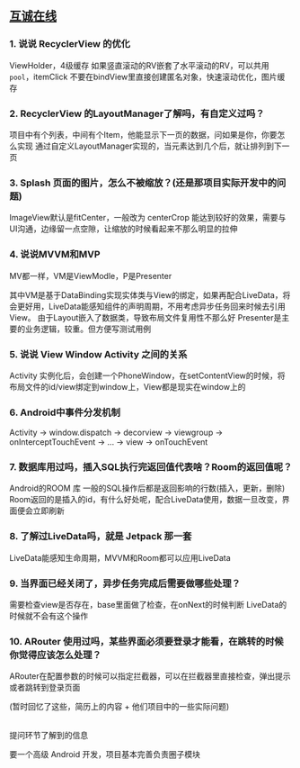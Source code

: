 
[互诚在线](https://www.starteos.io)
-------

### 1. 说说 RecyclerView 的优化
ViewHolder，4级缓存
如果竖直滚动的RV嵌套了水平滚动的RV，可以共用 `pool`，itemClick 不要在bindView里直接创建匿名对象，快速滚动优化，图片缓存


### 2. RecyclerView 的LayoutManager了解吗，有自定义过吗？
项目中有个列表，中间有个Item，他能显示下一页的数据，问如果是你，你要怎么实现
通过自定义LayoutManager实现的，当元素达到几个后，就让排列到下一页


### 3. Splash 页面的图片，怎么不被缩放？(还是那项目实际开发中的问题)
ImageView默认是fitCenter，一般改为 centerCrop 能达到较好的效果，需要与UI沟通，边缘留一点空隙，让缩放的时候看起来不那么明显的拉伸


### 4. 说说MVVM和MVP
MV都一样，VM是ViewModle，P是Presenter

其中VM是基于DataBinding实现实体类与View的绑定，如果再配合LiveData，将会更好用，LiveData能感知组件的声明周期，不用考虑异步任务回来时候去引用View。
由于Layout嵌入了数据类，导致布局文件复用性不那么好
Presenter是主要的业务逻辑，较重。但方便写测试用例


### 5. 说说 View Window Activity 之间的关系
Activity 实例化后，会创建一个PhoneWindow，在setContentView的时候，将布局文件的id/view绑定到window上，View都是现实在window上的


### 6. Android中事件分发机制
Activity -> window.dispatch -> decorview -> viewgroup -> onInterceptTouchEvent -> ... -> view -> onTouchEvent


### 7. 数据库用过吗，插入SQL执行完返回值代表啥？Room的返回值呢？
Android的ROOM 库
一般的SQL操作后都是返回影响的行数(插入，更新，删除)
Room返回的是插入的id，有什么好处呢，配合LiveData使用，数据一旦改变，界面便会立即刷新


### 8. 了解过LiveData吗，就是 Jetpack 那一套
LiveData能感知生命周期，MVVM和Room都可以应用LiveData


### 9. 当界面已经关闭了，异步任务完成后需要做哪些处理？
需要检查view是否存在，base里面做了检查，在onNext的时候判断
LiveData的时候就不会有这个操作


### 10. ARouter 使用过吗，某些界面必须要登录才能看，在跳转的时候你觉得应该怎么处理？
ARouter在配置参数的时候可以指定拦截器，可以在拦截器里直接检查，弹出提示或者跳转到登录页面

(暂时回忆了这些，简历上的内容 + 他们项目中的一些实际问题)

<br/>
提问环节了解到的信息

要一个高级 Android 开发，项目基本完善负责圈子模块